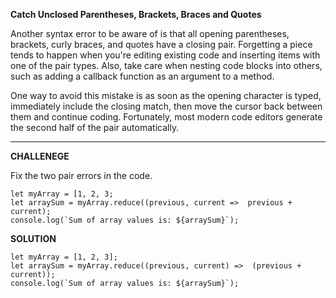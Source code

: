**Catch Unclosed Parentheses, Brackets, Braces and Quotes**

Another syntax error to be aware of is that all opening parentheses, brackets, curly braces, and quotes have a closing pair. Forgetting a piece tends to happen when you're editing existing code and inserting items with one of the pair types. Also, take care when nesting code blocks into others, such as adding a callback function as an argument to a method.

One way to avoid this mistake is as soon as the opening character is typed, immediately include the closing match, then move the cursor back between them and continue coding. Fortunately, most modern code editors generate the second half of the pair automatically.


---------------------

**CHALLENEGE**

Fix the two pair errors in the code.

```
let myArray = [1, 2, 3;
let arraySum = myArray.reduce((previous, current =>  previous + current);
console.log(`Sum of array values is: ${arraySum}`);

```

**SOLUTION**

```
let myArray = [1, 2, 3];
let arraySum = myArray.reduce((previous, current) =>  (previous + current));
console.log(`Sum of array values is: ${arraySum}`);


```
